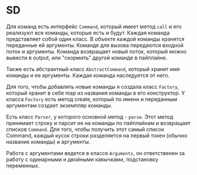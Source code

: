 # SD

Для команд есть интерфейс `Command`, который имеет
метод `call` и его реализуют все команды, которые есть
и будут. Каждая команда представляет собой один класс.
В объекте каждой команды хранятся переданные ей аргументы.
Команде для вызова передаются входной поток и аргументы.
Команда возвращает новый поток, который можно вывести
в output, или "скормить" другой команде в пайплайне.

Также есть абстрактный класс `AbstractCommand`, который
хранит имя команды и ее аргументы. Каждая команда 
наследуется от него.

Для того, чтобы добавлять новые команды я
создала класс `Factory`, который хранит в себе map из 
названия команды в его конструктор. У класса `Factory` 
есть метод create, который по имени и переданным 
аргументам создает экземпляр команды. 

Есть класс `Parser`, у которого основной метод - `parse`.
Этот метод принимает строку и парсит ее на команды по
пайплайнам и возвращает списков `Command`. Для того, чтобы
получить этот самый список Command, каждый кусок строки
разделяется на первый токен (обычно название команды) и
аргументы.

Работа с аргументами ведется в классе `Arguments`, он
ответственен за работу с одинарными и двойными кавычками,
подстановку переменных.